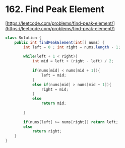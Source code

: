 # 162. Find Peak Element

[https://leetcode.com/problems/find-peak-element/](https://leetcode.com/problems/find-peak-element/)  
  


```java
class Solution {
    public int findPeakElement(int[] nums) {
        int left = 0 ; int right = nums.length - 1;
        
        while(left + 1 < right){
            int mid = left + (right - left) / 2;
            
            if(nums[mid] < nums[mid + 1]){
                left = mid;
            }
            else if(nums[mid] > nums[mid + 1]){
                right = mid;
            }
            else 
                return mid;
            
        }
        
        if(nums[left] >= nums[right]) return left;
        else 
            return right;
    }
}
```

